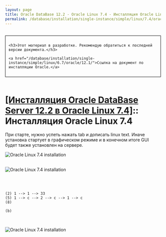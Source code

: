 ```yaml
---
layout: page
title: Oracle DataBase 12.2 - Oracle Linux 7.4 - Инсталляция Oracle Linux 7.4
permalink: /database/installation/single-instance/simple/linux/7.4/oracle/12.2/oel-7.4-installation/
---
```


<br/>

<div style="padding:10px; border:thin solid black;">

	<h3>Этот материал в разработке. Рекомендую обратиться к последней версии документа.</h3>

    <a href="/database/installation/single-instance/simple/linux/6.7/oracle/12.1/">Ссылка на документ по инсталляции Oracle.</a>

</div>

<br/>

# <a href="/database/installation/single-instance/simple/linux/7.4/oracle/12.2/">[Инсталляция Oracle DataBase Server 12.2 в Oracle Linux 7.4]</a>:: Инсталляция Oracle Linux 7.4


При старте, нужно успеть нажать tab и дописать linux text. Иначе установка стартует в графическом режиме и в конечном итоге GUI будет также установлен на сервере.


<img src="//img.oradba.net/01-database/02-installation/01-single-instance/01-simple/02-linux/7.4/oracle/12.2/01-oel-7.4-installation/oel-7.4-installation-01.png" border="0" alt="Oracle Linux 7.4 installation"><br/><br/>


<img src="//img.oradba.net/01-database/02-installation/01-single-instance/01-simple/02-linux/7.4/oracle/12.2/01-oel-7.4-installation/oel-7.4-installation-02.png" border="0" alt="Oracle Linux 7.4 installation"><br/><br/>


<br/>


    (2) 1 --> 1 --> 33
    (5) 1 --> c --> 2 --> c --> 1 --> c
    (8)

    (b)


<br/>

<img src="//img.oradba.net/01-database/02-installation/01-single-instance/01-simple/02-linux/7.4/oracle/12.2/01-oel-7.4-installation/oel-7.4-installation-03.png" border="0" alt="Oracle Linux 7.4 installation"><br/><br/>
